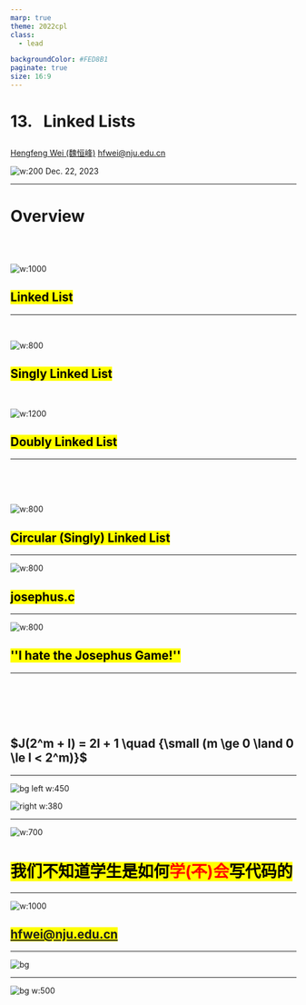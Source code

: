 ```yaml
---
marp: true
theme: 2022cpl
class:
  - lead

backgroundColor: #FED8B1
paginate: true
size: 16:9
---
```

# <p id = "small-caps">13. &nbsp; Linked Lists </p>

[Hengfeng Wei (魏恒峰)](https://hengxin.github.io/)
hfwei@nju.edu.cn

![w:200](figs/C.png)
Dec. 22, 2023

---
# Overview
<br>
<br>

![w:1000](figs/sll.jpg)
## <mark>Linked List</mark>

---
<br>

![w:800](figs/sll.jpg)
## <mark>Singly Linked List</mark>

<br>

![w:1200](figs/dll.jpg)
## <mark>Doubly Linked List</mark>

---
<br>
<br>
<br>

![w:800](figs/cll.jpg)
## <mark>Circular (Singly) Linked List</mark>

---
![w:800](figs/lets-code.jpeg)

## <mark>josephus.c</mark>

---

![w:800](figs/J.jpg)

## <mark>''I hate the Josephus Game!''</mark>

---

<!-- ![w:800](figs/J.jpg) -->
<br>
<br>
<br>
<br>

## $J(2^m + l) = 2l + 1 \quad {\small (m \ge 0 \land 0 \le l < 2^m)}$

---
![bg left w:450](figs/ds-alg-in-c.jfif)

![right w:380](figs/algorithms-in-c.jfif)

---
![w:700](figs/cncc2023.jpg)

# <mark>我们不知道学生是如何<font color = red>学(~~不~~)会</font>写代码的</mark>

---
![w:1000](figs/matters.png)

## <mark>hfwei@nju.edu.cn</mark>

---
![bg](figs/luo.jfif)

---
![bg w:500](figs/see-you-2025.jpg)